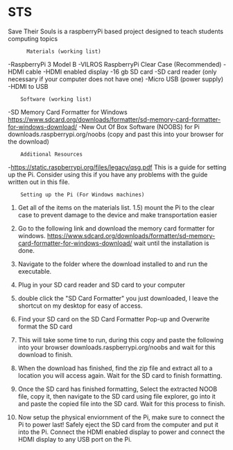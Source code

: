 # STS
Save Their Souls is a raspberryPi based project designed to teach students computing topics



          Materials (working list) 

-RaspberryPi 3 Model B
-VILROS RaspberryPi Clear Case    (Recommended) 
-HDMI cable
-HDMI enabled display
-16 gb SD card
-SD card reader                   (only necessary if your computer does not have one) 
-Micro USB (power supply) 
-HDMI to USB

        Software (working list) 

-SD Memory Card Formatter for Windows
https://www.sdcard.org/downloads/formatter/sd-memory-card-formatter-for-windows-download/
-New Out Of Box Software (NOOBS) for Pi
downloads.raspberrypi.org/noobs  (copy and past this into your browser for the download) 

        Additional Resources

-https://static.raspberrypi.org/files/legacy/qsg.pdf 
    This is a guide for setting up the Pi. Consider using this if you have any problems with 
the guide written out in this file. 


        Setting up the Pi (For Windows machines) 

1) Get all of the items on the materials list.
    1.5) mount the Pi to the clear case to prevent damage to the device and make transportation easier

2) Go to the following link and download the memory card formatter for windows. 
https://www.sdcard.org/downloads/formatter/sd-memory-card-formatter-for-windows-download/
wait until the installation is done. 

3) Navigate to the folder where the download installed to and run the executable. 

4) Plug in your SD card reader and SD card to your computer 

5) double click the "SD Card Formatter" you just downloaded, I leave the shortcut on my desktop for
easy of access. 

6) Find your SD card on the SD Card Formatter Pop-up and Overwrite format the SD card

7) This will take some time to run, during this copy and paste the following into your browser
downloads.raspberrypi.org/noobs
and wait for this download to finish. 

8) When the download has finished, find the zip file and extract all to a location you will access again.
Wait for the SD card to finish formatting. 

9) Once the SD card has finished formatting, Select the extracted NOOB file, copy it, then navigate to the
SD card using file explorer, go into it and paste the copied file into the SD card. Wait for this process to finish. 

10) Now setup the physical enviornment of the Pi, make sure to connect the Pi to power last! Safely eject the SD card 
from the computer and put it into the Pi. Connect the HDMI enabled display to power and connect the HDMI display to any
USB port on the Pi. 



